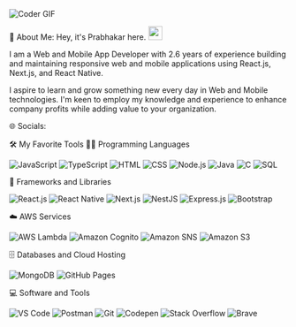 <img alt="Coder GIF" src="https://i.pinimg.com/originals/77/ca/a3/77caa32884d735d439ade45ba37feaf2.gif" />

💫 About Me:
Hey, it's Prabhakar here. <img src="https://media.giphy.com/media/hvRJCLFzcasrR4ia7z/giphy.gif" width="25px">

I am a Web and Mobile App Developer with 2.6 years of experience building and maintaining responsive web and mobile applications using React.js, Next.js, and React Native.

I aspire to learn and grow something new every day in Web and Mobile technologies. I'm keen to employ my knowledge and experience to enhance company profits while adding value to your organization.

🌐 Socials:


🛠️ My Favorite Tools
👨‍💻 Programming Languages
<p> <img alt="JavaScript" src="https://img.shields.io/badge/JavaScript-F7DF1E.svg?logo=javascript&logoColor=black"> <img alt="TypeScript" src="https://img.shields.io/badge/TypeScript-007ACC.svg?logo=typescript&logoColor=white"> <img alt="HTML" src="https://img.shields.io/badge/HTML-E34F26.svg?logo=html5&logoColor=white"> <img alt="CSS" src="https://img.shields.io/badge/CSS-1572B6.svg?logo=css3&logoColor=white"> <img alt="Node.js" src="https://img.shields.io/badge/Node.js-43853D.svg?logo=node.js&logoColor=white"> <img alt="Java" src="https://img.shields.io/badge/Java-007396.svg?logo=java&logoColor=white"> <img alt="C" src="https://custom-icon-badges.herokuapp.com/badge/C-03599C.svg?logo=c-in-hexagon&logoColor=white"> <img alt="SQL" src="https://custom-icon-badges.herokuapp.com/badge/SQL-025E8C.svg?logo=database&logoColor=white"> </p>
🧰 Frameworks and Libraries
<p> <img alt="React.js" src="https://img.shields.io/badge/React.js-20232a.svg?logo=react&logoColor=%2361DAFB"> <img alt="React Native" src="https://img.shields.io/badge/React%20Native-20232a.svg?logo=react&logoColor=%2361DAFB"> <img alt="Next.js" src="https://img.shields.io/badge/Next.js-000000?logo=next.js&logoColor=white"> <img alt="NestJS" src="https://img.shields.io/badge/NestJS-E0234E.svg?logo=nestjs&logoColor=white"> <img alt="Express.js" src="https://img.shields.io/badge/Express.js-404d59.svg?logo=express&logoColor=white"> <img alt="Bootstrap" src="https://img.shields.io/badge/Bootstrap-7952B3.svg?logo=bootstrap&logoColor=white"> </p>
☁️ AWS Services
<p> <img alt="AWS Lambda" src="https://img.shields.io/badge/AWS Lambda-FF9900.svg?logo=amazon-aws&logoColor=white"> <img alt="Amazon Cognito" src="https://img.shields.io/badge/AWS Cognito-4B32C3.svg?logo=amazon-aws&logoColor=white"> <img alt="Amazon SNS" src="https://img.shields.io/badge/AWS SNS-FF4F00.svg?logo=amazon-aws&logoColor=white"> <img alt="Amazon S3" src="https://img.shields.io/badge/AWS S3-569A31.svg?logo=amazon-aws&logoColor=white"> </p>
🗄️ Databases and Cloud Hosting
<p> <img alt="MongoDB" src ="https://img.shields.io/badge/MongoDB-4ea94b.svg?logo=mongodb&logoColor=white"> <img alt="GitHub Pages" src="https://img.shields.io/badge/GitHub%20Pages-327FC7.svg?logo=github&logoColor=white"> </p>
💻 Software and Tools
<p> <img alt="VS Code" src="https://img.shields.io/badge/Visual%20Studio%20Code-0078d7.svg?logo=visual-studio-code&logoColor=white"> <img alt="Postman" src="https://img.shields.io/badge/Postman-FF6C37?logo=postman&logoColor=white"> <img alt="Git" src="https://img.shields.io/badge/Git-F05033.svg?logo=git&logoColor=white"> <img alt="Codepen" src="https://img.shields.io/badge/Codepen-000000.svg?logo=codepen&logoColor=white"> <img alt="Stack Overflow" src="https://img.shields.io/badge/-Stack%20Overflow-FE7A16?logo=stack-overflow&logoColor=white"> <img alt="Brave" src="https://img.shields.io/badge/-Brave-FB542B?logo=brave&logoColor=white"> </p>
